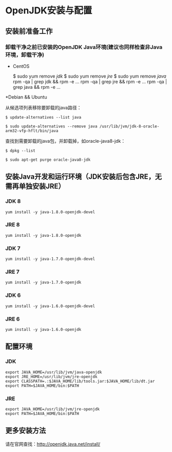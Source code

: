 
# OpenJDK安装与配置

## 安装前准备工作

### 卸载干净之前已安装的OpenJDK Java环境(建议也同样检查非Java环境，卸载干净)

* CentOS

	$ sudo yum remove *jdk*
	$ sudo yum remove *jre*
	$ sudo yum remove *java*
	rpm -qa | grep jdk && rpm -e ...
	rpm -qa | grep jre && rpm -e ...
	rpm -qa | grep java && rpm -e ...

*Debian && Ubuntu

从候选项列表移除要卸载的java路径：

	$ update-alternatives --list java

	$ sudo update-alternatives --remove java /usr/lib/jvm/jdk-8-oracle-arm32-vfp-hflt/bin/java

查找到需要卸载的java包，并卸载掉，如oracle-java8-jdk：

	$ dpkg --list

	$ sudo apt-get purge oracle-java8-jdk

## 安装Java开发和运行环境（JDK安装后包含JRE，无需再单独安装JRE）

### JDK 8
	yum install -y java-1.8.0-openjdk-devel

### JRE 8
	yum install -y java-1.8.0-openjdk

### JDK 7
	yum install -y java-1.7.0-openjdk-devel

### JRE 7
	yum install -y java-1.7.0-openjdk

### JDK 6
	yum install -y java-1.6.0-openjdk-devel

### JRE 6
	yum install -y java-1.6.0-openjdk

## 配置环境

### JDK
	export JAVA_HOME=/usr/lib/jvm/java-openjdk
	export JRE_HOME=/usr/lib/jvm/jre-openjdk
	export CLASSPATH=.:$JAVA_HOME/lib/tools.jar:$JAVA_HOME/lib/dt.jar
	export PATH=$JAVA_HOME/bin:$PATH

### JRE
	export JAVA_HOME=/usr/lib/jvm/jre-openjdk
	export PATH=$JAVA_HOME/bin:$PATH

## 更多安装方法
请在官网查找：http://openjdk.java.net/install/


